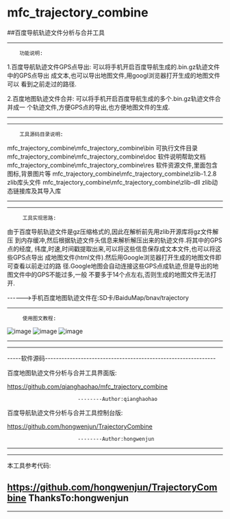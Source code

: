 # mfc_trajectory_combine
##百度导航轨迹文件分析与合并工具
***
        功能说明:
1.百度导航轨迹文件GPS点导出:
可以将手机开启百度导航生成的.bin.gz轨迹文件中的GPS点导出
成文本,也可以导出地图文件,用googl浏览器打开生成的地图文件可以
看到之前走过的路径.

2.百度地图轨迹文件合并:
可以将手机开启百度导航生成的多个.bin.gz轨迹文件合并成一
个轨迹文件,方便GPS点的导出,也方便地图文件的生成.
***
***
        工具源码目录说明:
mfc_trajectory_combine\mfc_trajectory_combine\bin   可执行文件目录
mfc_trajectory_combine\mfc_trajectory_combine\doc   软件说明帮助文档
mfc_trajectory_combine\mfc_trajectory_combine\res  软件资源文件,里面包含图标,背景图片等
mfc_trajectory_combine\mfc_trajectory_combine\zlib-1.2.8   zlib库头文件
mfc_trajectory_combine\mfc_trajectory_combine\zlib-dll  zlib动态链接库及其导入库
***
***
         工具实现思路:
由于百度导航轨迹文件是gz压缩格式的,因此在解析前先用zlib开源库将gz文件解压
到内存缓冲,然后根据轨迹文件头信息来解析解压出来的轨迹文件.将其中的GPS点的经度,
纬度,时速,时间戳提取出来,可以将这些信息保存成文本文件,也可以将这些GPS点导出
成地图文件(html文件).然后用Google浏览器打开生成的地图文件即可查看以前走过的路
径.Google地图会自动连接这些GPS点成轨迹,但是导出的地图文件中的GPS不能过多,一般
不要多于14个点左右,否则生成的地图文件无法打开.

------>手机百度地图轨迹文件在:SD卡/BaiduMap/bnav/trajectory
***
         使用图文教程:

![image](https://github.com/qianghaohao/mfc_trajectory_combine/raw/master/img/export_demo.png)
![image](https://github.com/qianghaohao/mfc_trajectory_combine/raw/master/img/trajectory_combine_demo.png)
![image](https://github.com/qianghaohao/mfc_trajectory_combine/raw/master/img/about_tool.png)
***
***
-----软件源码--------------------------------------------------------------

百度地图轨迹文件分析与合并工具界面版:

https://github.com/qianghaohao/mfc_trajectory_combine

                           --------Author:qianghaohao
百度导航轨迹文件分析与合并工具控制台版:

https://github.com/hongwenjun/TrajectoryCombine

                           --------Author:hongwenjun
                           
---------------------------------------------------------------------------

---------------------------------------------------------------------------
本工具参考代码:

https://github.com/hongwenjun/TrajectoryCombine
                           ThanksTo:hongwenjun
---------------------------------------------------------------------------
***

